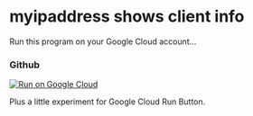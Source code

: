 # myipaddress shows client info

Run this program on your Google Cloud account...

### Github

[![Run on Google Cloud](https://storage.googleapis.com/cloudrun/button.svg)](https://console.cloud.google.com/cloudshell/editor?shellonly=true&cloudshell_image=gcr.io/cloudrun/button&cloudshell_git_repo=https://github.com/peterzandbergen/myipaddress.git)

Plus a little experiment for Google Cloud Run Button.